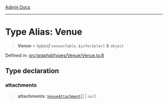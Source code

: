 [Admin Docs](/)

***

# Type Alias: Venue

> **Venue** = *typeof* `venuesTable.$inferSelect` & `object`

Defined in: [src/graphql/types/Venue/Venue.ts:8](https://github.com/PurnenduMIshra129th/talawa-api/blob/4d9be178e903c8bd2778a802379c92eee9a2afdf/src/graphql/types/Venue/Venue.ts#L8)

## Type declaration

### attachments

> **attachments**: [`VenueAttachment`](../../../VenueAttachment/VenueAttachment/type-aliases/VenueAttachment.md)[] \| `null`
